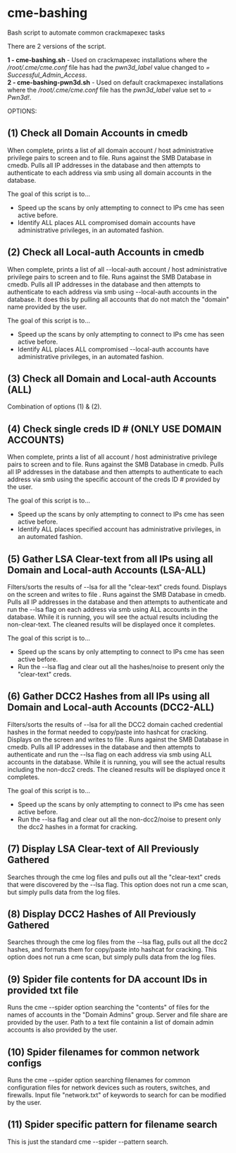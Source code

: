 # cme-bashing
Bash script to automate common crackmapexec tasks

There are 2 versions of the script.

**1 - cme-bashing.sh** - Used on crackmapexec installations where the */root/.cme/cme.conf* file has had the *pwn3d_label* value changed to *= Successful_Admin_Access*.  
**2 - cme-bashing-pwn3d.sh** - Used on default crackmapexec installations where the */root/.cme/cme.conf* file has the *pwn3d_label* value set to *= Pwn3d!*.  

OPTIONS:

## (1) Check all Domain Accounts in cmedb

When complete, prints a list of all domain account / host administrative privilege pairs to screen and to file.  Runs against the SMB Database in cmedb.  Pulls all IP addresses in the database and then attempts to authenticate to each address via smb using all domain accounts in the database.

  The goal of this script is to...
  
   - Speed up the scans by only attempting to connect to IPs cme has seen active before.
   - Identify ALL places ALL compromised domain accounts have administrative privileges, in an automated fashion.
      
      
## (2) Check all Local-auth Accounts in cmedb

When complete, prints a list of all --local-auth account / host administrative privilege pairs to screen and to file.  Runs against the SMB Database in cmedb.  Pulls all IP addresses in the database and then attempts to authenticate to each address via smb using --local-auth accounts in the database.  It does this by pulling all accounts that do not match the "domain" name provided by the user.

  The goal of this script is to...
  
   - Speed up the scans by only attempting to connect to IPs cme has seen active before.
   - Identify ALL places ALL compromised --local-auth accounts have administrative privileges, in an automated fashion.
  
  
## (3) Check all Domain and Local-auth Accounts (ALL)

   Combination of options (1) & (2).
 
 
## (4) Check single creds ID # (ONLY USE DOMAIN ACCOUNTS)

When complete, prints a list of all account / host administrative privilege pairs to screen and to file.  Runs against the SMB Database in cmedb.  Pulls all IP addresses in the database and then attempts to authenticate to each address via smb using the specific account of the creds ID # provided by the user.

  The goal of this script is to...

   - Speed up the scans by only attempting to connect to IPs cme has seen active before.
   - Identify ALL places specified account has administrative privileges, in an automated fashion.
 
 
## (5) Gather LSA Clear-text from all IPs using all Domain and Local-auth Accounts (LSA-ALL)

Filters/sorts the results of --lsa for all the "clear-text" creds found. Displays on the screen and writes to file .  Runs against the SMB Database in cmedb.  Pulls all IP addresses in the database and then attempts to authenticate and run the --lsa flag on each address via smb using ALL accounts in the database.  While it is running, you will see the actual results including the non-clear-text.  The cleaned results will be displayed once it completes.

  The goal of this script is to...

   - Speed up the scans by only attempting to connect to IPs cme has seen active before.
   - Run the --lsa flag and clear out all the hashes/noise to present only the "clear-text" creds.
  
  
## (6) Gather DCC2 Hashes from all IPs using all Domain and Local-auth Accounts (DCC2-ALL)

Filters/sorts the results of --lsa for all the DCC2 domain cached credential hashes in the format needed to copy/paste into hashcat for cracking. Displays on the screen and writes to file . Runs against the SMB Database in cmedb.  Pulls all IP addresses in the database and then attempts to authenticate and run the --lsa flag on each address via smb using ALL accounts in the database. While it is running, you will see the actual results including the non-dcc2 creds.  The cleaned results will be displayed once it completes.

  The goal of this script is to...

   - Speed up the scans by only attempting to connect to IPs cme has seen active before.
   - Run the --lsa flag and clear out all the non-dcc2/noise to present only the dcc2 hashes in a format for cracking.
  
## (7) Display LSA Clear-text of All Previously Gathered
 
 Searches through the cme log files and pulls out all the "clear-text" creds that were discovered by the --lsa flag.  This option does not run a cme scan, but simply pulls data from the log files.
 
 
## (8) Display DCC2 Hashes of All Previously Gathered
 
Searches through the cme log files from the --lsa flag, pulls out all the dcc2 hashes, and formats them for copy/paste into hashcat for cracking.  This option does not run a cme scan, but simply pulls data from the log files.
  
  
## (9) Spider file contents for DA account IDs in provided txt file

Runs the cme --spider option searching the "contents" of files for the names of accounts in the "Domain Admins" group.  Server and file share are provided by the user.  Path to a text file containin a list of domain admin accounts is also provided by the user.


## (10) Spider filenames for common network configs

Runs the cme --spider option searching filenames for common configuration files for network devices such as routers, switches, and firewalls.  Input file "network.txt" of keywords to search for can be modified by the user.


## (11) Spider specific pattern for filename search

This is just the standard cme --spider --pattern search.
